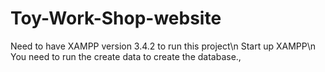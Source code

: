 # Toy-Work-Shop-website

Need to have XAMPP version 3.4.2 to run this project\n
Start up XAMPP\n
You need to run the create data to create the database.,
